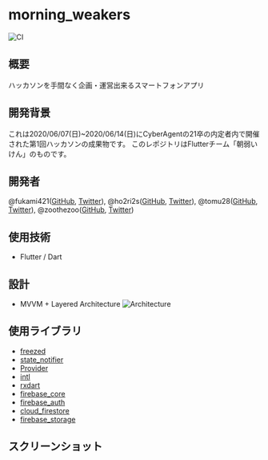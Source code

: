 # morning_weakers

![CI](https://img.shields.io/badge/build-passing-brightgreen)

## 概要

ハッカソンを手間なく企画・運営出来るスマートフォンアプリ

## 開発背景

これは2020/06/07(日)~2020/06/14(日)にCyberAgentの21卒の内定者内で開催された第1回ハッカソンの成果物です。
このレポジトリはFlutterチーム「朝弱いけん」のものです。

## 開発者
@fukami421([GitHub](https://github.com/fukami421), [Twitter](https://twitter.com/ryu1_ryu421)), @ho2ri2s([GitHub](https://github.com/ho2ri2s), [Twitter](https://twitter.com/hohohoris)), @tomu28([GitHub](https://github.com/fukami421), [Twitter]()), @zoothezoo([GitHub](https://github.com/zoothezoo), [Twitter](https://twitter.com/zoothezoo_pro))

## 使用技術
- Flutter / Dart

## 設計
- MVVM + Layered Architecture
![Architecture](https://user-images.githubusercontent.com/28621480/84579070-cddb6b00-ae05-11ea-9761-5a5f16c210b5.png)

## 使用ライブラリ
- [freezed](https://pub.dev/packages/freezed)
- [state_notifier](https://pub.dev/packages/state_notifier)
- [Provider](https://pub.dev/packages/provider)
- [intl](https://pub.dev/packages/intl)
- [rxdart](https://pub.dev/packages/rxdart)
- [firebase_core](https://pub.dev/packages/firebase_core)
- [firebase_auth](https://pub.dev/packages/firebase_auth)
- [cloud_firestore](https://pub.dev/packages/cloud_firestore)
- [firebase_storage](https://pub.dev/packages/firebase_storage)

## スクリーンショット
